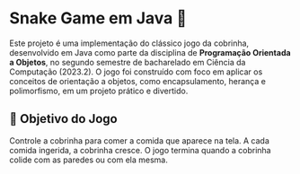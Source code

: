 # Snake Game em Java 🐍

Este projeto é uma implementação do clássico jogo da cobrinha, desenvolvido em Java como parte da disciplina de **Programação Orientada a Objetos**, no segundo semestre de bacharelado em Ciência da Computação (2023.2). O jogo foi construído com foco em aplicar os conceitos de orientação a objetos, como encapsulamento, herança e polimorfismo, em um projeto prático e divertido.

## 🎯 Objetivo do Jogo

Controle a cobrinha para comer a comida que aparece na tela. A cada comida ingerida, a cobrinha cresce. O jogo termina quando a cobrinha colide com as paredes ou com ela mesma.
